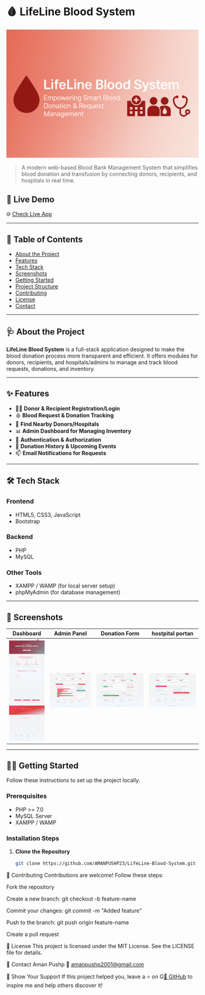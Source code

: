 # 🩸 LifeLine Blood System

![LifeLine Banner](./public/assets/banner.png) 

> A modern web-based Blood Bank Management System that simplifies blood donation and transfusion by connecting donors, recipients, and hospitals in real time.

## 🚀 Live Demo

🌐 [Check Live App](https://lifeline-blood-system.netlify.app/) <!-- Update with live link if hosted -->

---

## 📌 Table of Contents

- [About the Project](#about-the-project)
- [Features](#features)
- [Tech Stack](#tech-stack)
- [Screenshots](#screenshots)
- [Getting Started](#getting-started)
- [Project Structure](#project-structure)
- [Contributing](#contributing)
- [License](#license)
- [Contact](#contact)

---

## 🩺 About the Project

**LifeLine Blood System** is a full-stack application designed to make the blood donation process more transparent and efficient. It offers modules for donors, recipients, and hospitals/admins to manage and track blood requests, donations, and inventory.

---

## ✨ Features

- 🧑‍💼 **Donor & Recipient Registration/Login**
- 🩸 **Blood Request & Donation Tracking**
- 📍 **Find Nearby Donors/Hospitals**
- 📊 **Admin Dashboard for Managing Inventory**
- 🔐 **Authentication & Authorization**
- 📅 **Donation History & Upcoming Events**
- 📫 **Email Notifications for Requests**

---

## 🛠 Tech Stack

### Frontend
- HTML5, CSS3, JavaScript
- Bootstrap

### Backend
- PHP
- MySQL

### Other Tools
- XAMPP / WAMP (for local server setup)
- phpMyAdmin (for database management)

---

## 📸 Screenshots

<!-- Replace with your own screenshots -->
| Dashboard | Admin Panel | Donation Form |hostpital portan|
|----------|-------------|----------------|----------------|
| ![](./public/assets/dashboard1.png) | ![](./public/assets/admin%20portal.png) | ![](./public/assets/Donar%20portal.png) |![](./public/assets/hospital%20Portal.png)

---

## 🧑‍💻 Getting Started

Follow these instructions to set up the project locally.

### Prerequisites

- PHP >= 7.0
- MySQL Server
- XAMPP / WAMP

### Installation Steps

1. **Clone the Repository**
   ```bash
   git clone https://github.com/AMANPUSHP23/LifeLine-Blood-System.git

🤝 Contributing
Contributions are welcome! Follow these steps:

Fork the repository

Create a new branch: git checkout -b feature-name

Commit your changes: git commit -m "Added feature"

Push to the branch: git push origin feature-name

Create a pull request

📜 License
This project is licensed under the MIT License. See the LICENSE file for details.

📧 Contact
Aman Pushp
📩 amanpushp2001@gmail.com

💖 Show Your Support
If this project helped you, leave a ⭐ on G[🔗 GitHub](https://github.com/AMANPUSHP23)
 to inspire me and help others discover it!


